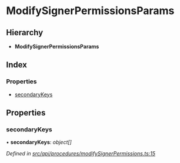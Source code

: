 # ModifySignerPermissionsParams

## Hierarchy

* **ModifySignerPermissionsParams**

## Index

### Properties

* [secondaryKeys](modifysignerpermissionsparams.md#secondarykeys)

## Properties

### secondaryKeys

• **secondaryKeys**: _object\[\]_

_Defined in_ [_src/api/procedures/modifySignerPermissions.ts:15_](https://github.com/PolymathNetwork/polymesh-sdk/blob/1221e467/src/api/procedures/modifySignerPermissions.ts#L15)

